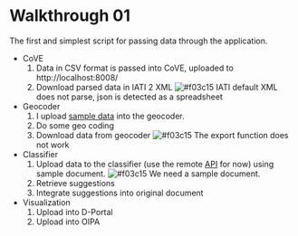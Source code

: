 Walkthrough 01
==============

The first and simplest script for passing data through the application.

 * CoVE
   1. Data in CSV format is passed into CoVE, uploaded to http://localhost:8008/
   1. Download parsed data in IATI 2 XML ![#f03c15](https://placehold.it/15/f03c15/000000?text=+) IATI default XML does not parse, json is detected as a spreadsheet
 * Geocoder
   1. I upload [sample data](./geocoder/sample.csv) into the geocoder.
   1. Do some geo coding
   1. Download data from geocoder ![#f03c15](https://placehold.it/15/f03c15/000000?text=+) The export function does not work
 * Classifier
   1. Upload data to the classifier (use the remote [API](http://gis.foundationcenter.org/OpenAgCoder/index.php) for now) using sample document. ![#f03c15](https://placehold.it/15/f03c15/000000?text=+) We need a sample document.
   1. Retrieve suggestions
   1. Integrate suggestions into original document
 * Visualization
   1. Upload into D-Portal
   1. Upload into OIPA
